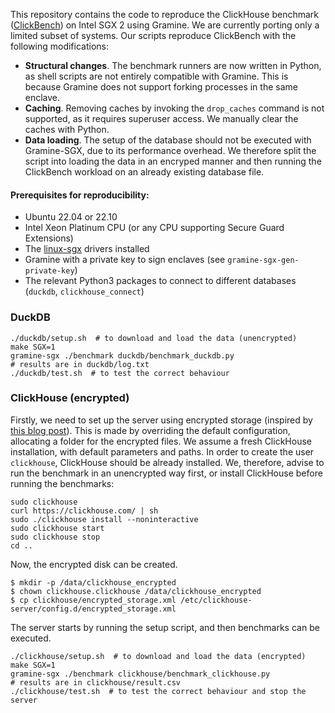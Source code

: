 This repository contains the code to reproduce the ClickHouse benchmark ([ClickBench](https://github.com/ClickHouse/ClickBench)) on Intel SGX 2 using Gramine. We are currently porting only a limited subset of systems. Our scripts reproduce ClickBench with the following modifications:

* **Structural changes**. The benchmark runners are now written in Python, as shell scripts are not entirely compatible with Gramine. This is because Gramine does not support forking processes in the same enclave.
* **Caching**. Removing caches by invoking the `drop_caches` command is not supported, as it requires superuser access. We manually clear the caches with Python.
* **Data loading**. The setup of the database should not be executed with Gramine-SGX, due to its performance overhead. We therefore split the script into loading the data in an encryped manner and then running the ClickBench workload on an already existing database file.

#### Prerequisites for reproducibility:
* Ubuntu 22.04 or 22.10
* Intel Xeon Platinum CPU (or any CPU supporting Secure Guard Extensions)
* The [linux-sgx](https://github.com/intel/linux-sgx) drivers installed
* Gramine with a private key to sign enclaves (see `gramine-sgx-gen-private-key`)
* The relevant Python3 packages to connect to different databases (`duckdb`, `clickhouse_connect`)

### DuckDB

```shell
./duckdb/setup.sh  # to download and load the data (unencrypted)
make SGX=1
gramine-sgx ./benchmark duckdb/benchmark_duckdb.py
# results are in duckdb/log.txt
./duckdb/test.sh  # to test the correct behaviour
```

### ClickHouse (encrypted)
Firstly, we need to set up the server using encrypted storage (inspired by [this blog post](https://kb.altinity.com/altinity-kb-setup-and-maintenance/disk_encryption/)). This is made by overriding the default configuration, allocating a folder for the encrypted files. We assume a fresh ClickHouse installation, with default parameters and paths. In order to create the user `clickhouse`, ClickHouse should be already installed. We, therefore, advise to run the benchmark in an unencrypted way first, or install ClickHouse before running the benchmarks:
```shell
sudo clickhouse
curl https://clickhouse.com/ | sh
sudo ./clickhouse install --noninteractive
sudo clickhouse start
sudo clickhouse stop
cd ..
```
Now, the encrypted disk can be created.
```shell
$ mkdir -p /data/clickhouse_encrypted
$ chown clickhouse.clickhouse /data/clickhouse_encrypted
$ cp clickhouse/encrypted_storage.xml /etc/clickhouse-server/config.d/encrypted_storage.xml
```
The server starts by running the setup script, and then benchmarks can be executed.
```shell
./clickhouse/setup.sh  # to download and load the data (encrypted)
make SGX=1
gramine-sgx ./benchmark clickhouse/benchmark_clickhouse.py
# results are in clickhouse/result.csv
./clickhouse/test.sh  # to test the correct behaviour and stop the server
```
